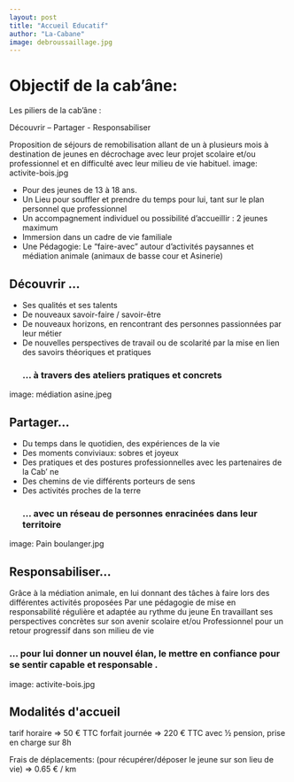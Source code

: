 ```yaml
---
layout: post
title: "Accueil Educatif"
author: "La-Cabane"
image: debroussaillage.jpg
---
```


# Objectif de la cab’âne:
Les piliers de la cab’âne : 

Découvrir – Partager - Responsabiliser

Proposition de séjours de remobilisation allant de un à plusieurs mois à destination de jeunes en décrochage avec leur projet scolaire et/ou professionnel et en difficulté avec leur milieu de vie habituel. 
image: activite-bois.jpg
- Pour des jeunes de 13 à 18 ans.
- Un Lieu pour souffler et prendre du temps pour lui, tant sur le plan personnel que professionnel
- Un  accompagnement individuel ou possibilité d’accueillir : 2 jeunes maximum
- Immersion dans un cadre de vie familiale 
- Une Pédagogie: Le “faire-avec” autour d’activités paysannes et médiation animale (animaux de basse cour et Asinerie)

## Découvrir …
- Ses qualités et ses talents 
- De nouveaux savoir-faire / savoir-être
- De nouveaux horizons, en rencontrant des personnes passionnées par leur métier
- De nouvelles perspectives de travail ou de scolarité par la mise en lien des savoirs théoriques et pratiques
    ###   … à travers des ateliers pratiques et concrets 
image: médiation asine.jpeg

  ## Partager…
- Du temps dans le quotidien, des expériences de la vie  
- Des moments conviviaux: sobres et joyeux
- Des pratiques et des postures professionnelles avec les partenaires de la Cab’ ne
- Des chemins de vie différents porteurs de sens 
- Des activités proches de la terre
     ###    … avec un réseau de personnes enracinées dans leur territoire 
image: Pain boulanger.jpg

## Responsabiliser…

Grâce à la médiation animale,
en lui donnant des tâches à faire lors des différentes activités proposées
Par une pédagogie de mise en responsabilité régulière et adaptée au rythme du jeune
En travaillant ses perspectives concrètes sur son avenir scolaire et/ou Professionnel pour un retour progressif dans son milieu de vie
  ###    … pour lui donner un nouvel élan, le mettre en confiance pour  se sentir capable et responsable .
image: activite-bois.jpg

## Modalités d'accueil
tarif horaire => 50 € TTC
forfait journée => 220 € TTC  avec ½ pension, prise en charge sur 8h

Frais de déplacements: (pour récupérer/déposer le jeune sur son lieu de vie) => 0.65 € / km 




